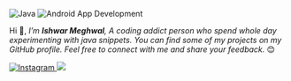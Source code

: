 <p>
  <img src="https://img.shields.io/badge/JAVA-|-0368ff" alt="Java">
  <img src="https://img.shields.io/badge/ANDROID APP DEVELOPMENT-|-09c602" alt="Android App Development">
</p>

Hi 👋, <I>I’m <b>Ishwar Meghwal</b>, A coding addict person who spend whole day experimenting with java snippets. You can find some of my projects on my GitHub profile.
Feel free to connect with me and share your feedback.</I> 😊
<p>
  <a href="https://instagram.com/ishwarx28">
    <img src="https://img.shields.io/badge/Instagram-ff00cc"
         alt="Instagram">
  </a>
  <a href="https://www.linkedin.com/in/ishwar-meghwal-34848b241?utm_source=share&utm_campaign=share_via&utm_content=profile&utm_medium=android_app"><img src="https://img.shields.io/badge/Linkedin-Account-f39f37"></a>
</p>
